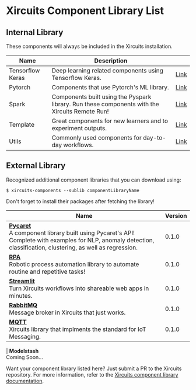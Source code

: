 # Xircuits Component Library List


## Internal Library

These components will always be included in the Xircuits installation.

| Name     | Description                                                                                    |                                                                                                                                                            |
| -------- | ---------------------------------------------------------------------------------------------- | -------------------------------------------------------------------------------------------------------------------------------------------------------------- |
| Tensorflow Keras | Deep learning related components using Tensorflow Keras.                                       | [Link](https://github.com/XpressAI/xircuits/tree/master/xai_components/xai_tensorflow_keras) |
| Pytorch  | Components that use Pytorch's ML library.                                                      | [Link](https://github.com/XpressAI/xircuits/tree/master/xai_components/xai_pytorch)   |
| Spark    | Components built using the Pyspark library. Run these components with the Xircuits Remote Run! | [Link](https://github.com/XpressAI/xircuits/tree/master/xai_components/xai_spark)       |
| Template | Great components for new learners and to experiment outputs.                                   | [Link](https://github.com/XpressAI/xircuits/tree/master/xai_components/xai_template) |
| Utils    | Commonly used components for day-to-day workflows.                                             | [Link](https://github.com/XpressAI/xircuits/tree/master/xai_components/xai_utils)       |


## External Library

Recognized additional component libraries that you can download using:

```
$ xircuits-components --sublib componentLibraryName
```

Don't forget to install their packages after fetching the library!

| Name                                                                                                                                                                                                       | Version |
| ---------------------------------------------------------------------------------------------------------------------------------------------------------------------------------------------------------- | ------- |
| <b>[Pycaret](https://github.com/XpressAI/xai-pycaret)</b><br>A component library built using Pycaret's API! Complete with examples for NLP, anomaly detection, classification, clustering, as well as regression. | 0.1.0   |
| <b>[RPA](https://github.com/yuenherny/xai-rpa)</b><br>Robotic process automation library to automate routine and repetitive tasks!                                                                                | 0.1.0   |
| <b>[Streamlit](https://github.com/XpressAI/xai-streamlit)</b><br>Turn Xircuits workflows into shareable web apps in minutes.                                                                                                                                  | 0.1.0   |
| <b>[RabbitMQ](https://github.com/XpressAI/xai-rabbitmq)</b><br>Message broker in Xircuits that just works.                                                                                                                                                    | 0.1.0   |
| <b>[MQTT](https://github.com/XpressAI/xai-mqtt)</b><br>Xircuits library that implments the standard for IoT Messaging.                                                                                                                                    | 0.1.0   |
| 
<b>Modelstash</b><br>Coming Soon...             

Want your component library listed here? Just submit a PR to the Xircuits repository. For more information, refer to the [Xircuits component library documentation](https://xircuits.io/docs/technical-concepts/xircuits-component-library).